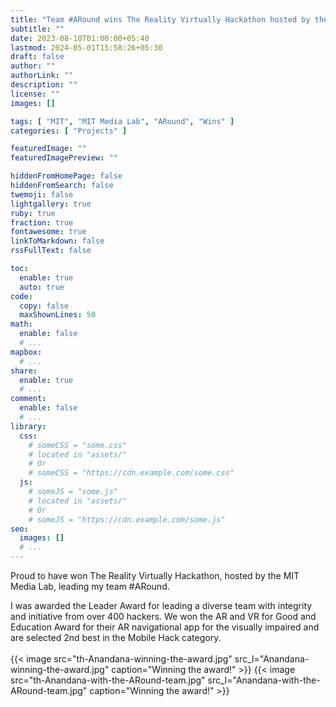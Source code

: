 ```yaml
---
title: "Team #ARound wins The Reality Virtually Hackathon hosted by the MIT Media Lab"
subtitle: ""
date: 2023-08-10T01:00:00+05:40
lastmod: 2024-05-01T15:58:26+05:30
draft: false
author: ""
authorLink: ""
description: ""
license: ""
images: []

tags: [ "MIT", "MIT Media Lab", "ARound", "Wins" ]
categories: [ "Projects" ]

featuredImage: ""
featuredImagePreview: ""

hiddenFromHomePage: false
hiddenFromSearch: false
twemoji: false
lightgallery: true
ruby: true
fraction: true
fontawesome: true
linkToMarkdown: false
rssFullText: false

toc:
  enable: true
  auto: true
code:
  copy: false
  maxShownLines: 50
math:
  enable: false
  # ...
mapbox:
  # ...
share:
  enable: true
  # ...
comment:
  enable: false
  # ...
library:
  css:
    # someCSS = "some.css"
    # located in "assets/"
    # Or
    # someCSS = "https://cdn.example.com/some.css"
  js:
    # someJS = "some.js"
    # located in "assets/"
    # Or
    # someJS = "https://cdn.example.com/some.js"
seo:
  images: []
  # ...
---
```

Proud to have won The Reality Virtually Hackathon, hosted by the MIT Media Lab, leading my team #ARound.

I was awarded the Leader Award for leading a diverse team with integrity and initiative from over 400 hackers. We won the AR and VR for Good and Education Award for their AR navigational app for the visually impaired and are selected 2nd best in the Mobile Hack category. <br />
<br />
{{< image src="th-Anandana-winning-the-award.jpg" src_l="Anandana-winning-the-award.jpg" caption="Winning the award!" >}}
{{< image src="th-Anandana-with-the-ARound-team.jpg" src_l="Anandana-with-the-ARound-team.jpg" caption="Winning the award!" >}}
